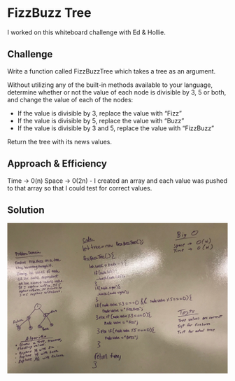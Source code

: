 # FizzBuzz Tree
I worked on this whiteboard challenge with Ed & Hollie. 

## Challenge
Write a function called FizzBuzzTree which takes a tree as an argument.

Without utilizing any of the built-in methods available to your language, determine whether or not the value of each node is divisible by 3, 5 or both, and change the value of each of the nodes:

* If the value is divisible by 3, replace the value with “Fizz”
* If the value is divisible by 5, replace the value with “Buzz”
* If the value is divisible by 3 and 5, replace the value with “FizzBuzz”

Return the tree with its news values.

## Approach & Efficiency
Time -> 0(n)
Space -> 0(2n) - I created an array and each value was pushed to that array so that I could test for correct values. 

## Solution
![White Board Solution](assets/fizz_buzz_tree.jpg)
